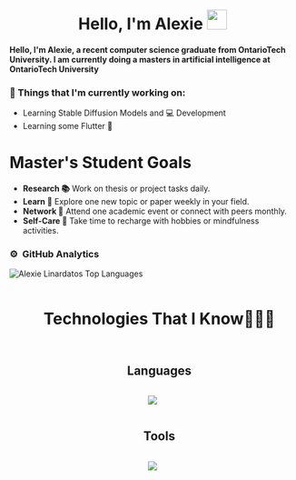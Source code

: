 <h1 align="center"><b> Hello, I'm Alexie </b><img src="https://media.giphy.com/media/hvRJCLFzcasrR4ia7z/giphy.gif" width="35"></h1>
<!--  -->

<h4>Hello, I'm Alexie, a recent computer science graduate from OntarioTech University. I am currently doing a masters in artificial intelligence at OntarioTech University </h4>
                                                                                                                                     
### 💼  Things that I'm currently working on: 
* Learning Stable Diffusion Models and :computer: Development
* Learning some Flutter :calling:

# Master's Student Goals
- **Research 📚** Work on thesis or project tasks daily.  
- **Learn 🧠** Explore one new topic or paper weekly in your field.  
- **Network 🤝** Attend one academic event or connect with peers monthly.  
- **Self-Care 🧘** Take time to recharge with hobbies or mindfulness activities.                                                                                                         

### ⚙️ &nbsp;GitHub Analytics
<div style="display: flex; justify-content: space-between; align-items: center;">

   <img src="https://github-readme-stats.vercel.app/api/top-langs/?username=AlexieLinardatos&layout=compact&theme=dark&bg_color=0A0A0A" alt="Alexie Linardatos Top Languages"/>

</div>



<!--h1 without bottom border-->
<div id="user-content-toc">
  <ul align="center">
    <summary><h1 style="display: inline-block">Technologies That I Know👨🏻‍💻</h1></summary>
  </ul>
</div>


<!--h1 without bottom border-->
<div id="user-content-toc">
  <ul align="center">
    <summary><h2 style="display: inline-block">Languages</h2></summary>
  </ul>
</div>
<!--tech stack icons-->
<p align="center">
  <a href="https://skillicons.dev">
    <img src="https://skillicons.dev/icons?i=py,java,html,js,cpp,c,dart, kotlin,mysql,css,c#" />
  </a>
</p>

<!--h1 without bottom border-->
<div id="user-content-toc">
  <ul align="center">
    <summary><h2 style="display: inline-block">Tools</h2></summary>
  </ul>
</div> 
<!--tech stack icons-->
<p align="center">
  <a href="https://skillicons.dev">
    <img src="https://skillicons.dev/icons?i=git,vscode,linux,androidstudio,firebase,atom,gradle,unity,maven,pytorch" />
  </a>
</p>


